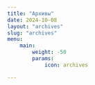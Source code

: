 ```yaml
---
title: "Архивы"
date: 2024-10-08
layout: "archives"
slug: "archives"
menu:
    main:
        weight: -50
        params: 
            icon: archives

---
```


